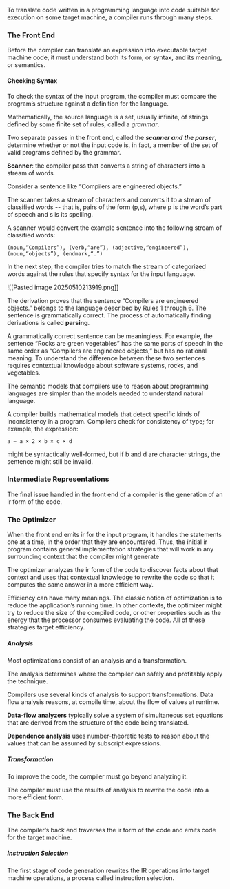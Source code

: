 To translate code written in a programming language into code suitable for execution on some target machine, a compiler runs through many steps.

### The Front End

Before the compiler can translate an expression into executable target machine code, it must understand both its form, or syntax, and its meaning, or semantics.

#### Checking Syntax
To check the syntax of the input program, the compiler must compare the program’s structure against a definition for the language.

Mathematically, the source language is a set, usually infinite, of strings defined by some finite set of rules, called a *grammar*.

Two separate passes in the front end, called the ***scanner and the parser***, determine whether or not the input code is, in fact, a member of the set of valid programs defined by the grammar.

**Scanner**: the compiler pass that converts a string of characters into a stream of words

Consider a sentence like “Compilers are engineered objects.” 

The scanner takes a stream of characters and converts it to a stream of classified words -- that is, pairs of the form (p,s), where p is the word’s part of speech and s is its spelling.

A scanner would convert the example sentence into the following stream of classified words:
```
(noun,“Compilers”), (verb,“are”), (adjective,“engineered”), (noun,“objects”), (endmark,“.”)
```

In the next step, the compiler tries to match the stream of categorized words against the rules that specify syntax for the input language.

![[Pasted image 20250510213919.png]]

The derivation proves that the sentence “Compilers are engineered objects.” belongs to the language described by Rules 1 through 6. The sentence is grammatically correct. The process of automatically finding derivations is called **parsing**.

A grammatically correct sentence can be meaningless. For example, the sentence “Rocks are green vegetables” has the same parts of speech in the same order as “Compilers are engineered objects,” but has no rational meaning. To understand the difference between these two sentences requires contextual knowledge about software systems, rocks, and vegetables.

The semantic models that compilers use to reason about programming languages are simpler than the models needed to understand natural language.

A compiler builds mathematical models that detect specific kinds of inconsistency in a program. Compilers check for consistency of type; for example, the expression:
```
a ← a × 2 × b × c × d
```
might be syntactically well-formed, but if b and d are character strings, the sentence might still be invalid.

### Intermediate Representations

The final issue handled in the front end of a compiler is the generation of an ir form of the code.

### The Optimizer

When the front end emits ir for the input program, it handles the statements one at a time, in the order that they are encountered. Thus, the initial ir program contains general implementation strategies that will work in any surrounding context that the compiler might generate

The optimizer analyzes the ir form of the code to discover facts about that context and uses that contextual knowledge to rewrite the code so that it computes the same answer in a more efficient way.

Efficiency can have many meanings. The classic notion of optimization is to reduce the application’s running time. In other contexts, the optimizer might try to reduce the size of the compiled code, or other properties such as the energy that the processor consumes evaluating the code. All of these strategies target efficiency.

##### Analysis
Most optimizations consist of an analysis and a transformation. 

The analysis determines where the compiler can safely and profitably apply the technique.

Compilers use several kinds of analysis to support transformations. Data flow analysis reasons, at compile time,  about the flow of values at runtime. 

**Data-flow analyzers** typically solve a system of simultaneous set equations that are derived from the structure of the code being translated.

**Dependence analysis** uses number-theoretic tests to reason about the values that can be assumed by subscript expressions.
##### Transformation
To improve the code, the compiler must go beyond analyzing it.

The compiler must use the results of analysis to rewrite the code into a more efficient form. 

### The Back End

The compiler’s back end traverses the ir form of the code and emits code
for the target machine.

##### Instruction Selection

The first stage of code generation rewrites the IR operations into target machine operations, a process called instruction selection. 